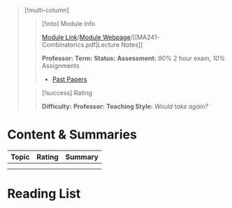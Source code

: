 > [!multi-column]
>> [!into] Module Info
>> 
>> [Module Link](https://courses.warwick.ac.uk/modules/2024/MA241-10)/[Module Webpage](https://warwick.ac.uk/fac/sci/maths/currentstudents/ughandbook/year2/ma241)/[[MA241-Combinatorics.pdf|Lecture Notes]]
>> 
>> **Professor:** 
>> **Term:** 
>> **Status:** 
>> **Assessment:** *90%* 2 hour exam, *10%* Assignments
>> -  [Past Papers](https://warwick.ac.uk/exampapers?q=MA241)
>> 
>
>> [!success] Rating
>> 
>> **Difficulty:**
>> **Professor:** 
>> **Teaching Style:**
>> *Would take again?* 
# Content & Summaries
| Topic | Rating | Summary |
| ----- | ------ | ------- |
|       |        |         |
|       |        |         |
# Reading List
